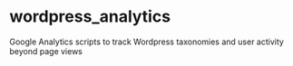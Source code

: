 # wordpress_analytics
Google Analytics scripts to track Wordpress taxonomies and user activity beyond page views
